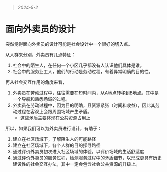 > *2024-5-2*

# 面向外卖员的设计

突然觉得面向外卖员的设计可能是社会设计中一个很好的切入点。

从人群来分别，外卖员有几点特征：

1. 社会中的陌生人，在任何一个小区几乎都没有人认识他们具体是谁。
2. 社会中的服务业工人，他们的行动是劳动过程，有着异常明确的目的性。

再从社会交互作用的角度来看，

1. 外卖员在劳动过程中，往往需要在短时间内，从A地点转移到B地点。其中是一个导航和熟悉场域的过程。
2. 外卖员在劳动过程中，因为目的明确，且资源紧张（时间和收益），因此其劳动过程在客观上会跟周围场域产生矛盾。
   - 这些矛盾主要体现在公共资源占用上



所以，如果我们可以为外卖员进行设计，有助于：

1. 建立在社区场域下，了解陌生人的可能路径
2. 建立在社区场域下，各个人群的目的探寻路径
3. 通过评价外卖员初次进入社区场域的体验，以评价场域的生活舒适度
4. 通过评价外卖员的服务过程，检测服务过程中的矛盾细节，以形成更具有历史建设性的社会交互办法，其中一定会包含社会公共资源的升级上。